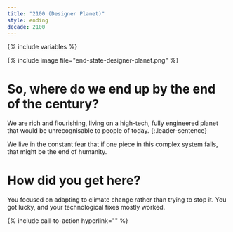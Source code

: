 ```yaml
---
title: "2100 (Designer Planet)"
style: ending
decade: 2100
---
```


{% include variables %}

{% include image file="end-state-designer-planet.png" %}

# So, where do we end up by the end of the century?

We are rich and flourishing, living on a high-tech, fully engineered planet that would be unrecognisable to people of today. 
{:.leader-sentence}

We live in the constant fear that if one piece in this complex system fails, that might be the end of humanity.

# How did you get here?

You focused on adapting to climate change rather than trying to stop it. You got lucky, and your technological fixes mostly worked.

{% include call-to-action
    hyperlink=""
%}
